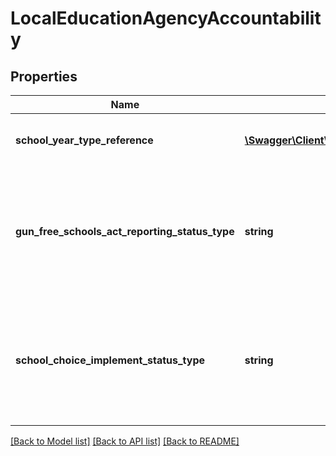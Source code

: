 # LocalEducationAgencyAccountability

## Properties
Name | Type | Description | Notes
------------ | ------------- | ------------- | -------------
**school_year_type_reference** | [**\Swagger\Client\Model\SchoolYearTypeReference**](SchoolYearTypeReference.md) | A reference to the related SchoolYearType resource. | [optional] 
**gun_free_schools_act_reporting_status_type** | **string** | A unique identifier used as Primary Key, not derived from business logic, when acting as Foreign Key, references the parent table. | [optional] 
**school_choice_implement_status_type** | **string** | A unique identifier used as Primary Key, not derived from business logic, when acting as Foreign Key, references the parent table. | [optional] 

[[Back to Model list]](../README.md#documentation-for-models) [[Back to API list]](../README.md#documentation-for-api-endpoints) [[Back to README]](../README.md)


